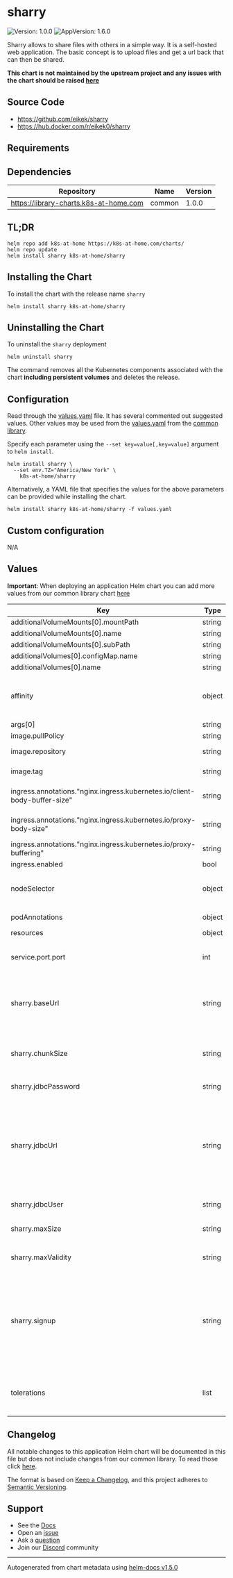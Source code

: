 # sharry

![Version: 1.0.0](https://img.shields.io/badge/Version-1.0.0-informational?style=flat-square) ![AppVersion: 1.6.0](https://img.shields.io/badge/AppVersion-1.6.0-informational?style=flat-square)

Sharry allows to share files with others in a simple way. It is a self-hosted web application. The basic concept is to upload files and get a url back that can then be shared.

**This chart is not maintained by the upstream project and any issues with the chart should be raised [here](https://github.com/k8s-at-home/charts/issues/new/choose)**

## Source Code

* <https://github.com/eikek/sharry>
* <https://hub.docker.com/r/eikek0/sharry>

## Requirements

## Dependencies

| Repository | Name | Version |
|------------|------|---------|
| https://library-charts.k8s-at-home.com | common | 1.0.0 |

## TL;DR

```console
helm repo add k8s-at-home https://k8s-at-home.com/charts/
helm repo update
helm install sharry k8s-at-home/sharry
```

## Installing the Chart

To install the chart with the release name `sharry`

```console
helm install sharry k8s-at-home/sharry
```

## Uninstalling the Chart

To uninstall the `sharry` deployment

```console
helm uninstall sharry
```

The command removes all the Kubernetes components associated with the chart **including persistent volumes** and deletes the release.

## Configuration

Read through the [values.yaml](./values.yaml) file. It has several commented out suggested values.
Other values may be used from the [values.yaml](../common/values.yaml) from the [common library](../common).

Specify each parameter using the `--set key=value[,key=value]` argument to `helm install`.

```console
helm install sharry \
  --set env.TZ="America/New York" \
    k8s-at-home/sharry
```

Alternatively, a YAML file that specifies the values for the above parameters can be provided while installing the chart.

```console
helm install sharry k8s-at-home/sharry -f values.yaml
```

## Custom configuration

N/A

## Values

**Important**: When deploying an application Helm chart you can add more values from our common library chart [here](https://github.com/k8s-at-home/charts/tree/master/charts/common/)

| Key | Type | Default | Description |
|-----|------|---------|-------------|
| additionalVolumeMounts[0].mountPath | string | `"/opt/sharry.conf"` |  |
| additionalVolumeMounts[0].name | string | `"sharry-config"` |  |
| additionalVolumeMounts[0].subPath | string | `"sharry.conf"` |  |
| additionalVolumes[0].configMap.name | string | `"sharry-config"` |  |
| additionalVolumes[0].name | string | `"sharry-config"` |  |
| affinity | object | `{}` | Affinity settings for pod assignment of the GUI |
| args[0] | string | `"/opt/sharry.conf"` |  |
| image.pullPolicy | string | `"IfNotPresent"` |  |
| image.repository | string | `"eikek0/sharry"` | sharry image |
| image.tag | string | `"1.6.0"` | sharry image tag |
| ingress.annotations."nginx.ingress.kubernetes.io/client-body-buffer-size" | string | `"2048m"` | Nginx client Body Buffer Size |
| ingress.annotations."nginx.ingress.kubernetes.io/proxy-body-size" | string | `"2048m"` | Nginx Proxy Body Size |
| ingress.annotations."nginx.ingress.kubernetes.io/proxy-buffering" | string | `"off"` |  |
| ingress.enabled | bool | `false` |  |
| nodeSelector | object | `{}` | Node labels for pod assignment of the GUI |
| podAnnotations | object | `{}` | Pod annotations |
| resources | object | `{}` |  |
| service.port.port | int | `9090` | Kubernetes port where the GUI is exposed |
| sharry.baseUrl | string | `"http://localhost:9090"` | This is the base URL this application is deployed to. |
| sharry.chunkSize | string | `"512K"` | When storing binary data use chunks of this size. |
| sharry.jdbcPassword | string | `""` | jdbc Password |
| sharry.jdbcUrl | string | `"jdbc:h2://\"${java.io.tmpdir}\"/sharry-demo.db;MODE=PostgreSQL;DATABASE_TO_LOWER=TRUE"` | By default a H2 file-based database is configured. You can provide a postgresql or mariadb connection here. |
| sharry.jdbcUser | string | `"sa"` | jdbc Username |
| sharry.maxSize | string | `"1.5G"` | Maximum size of a share. |
| sharry.maxValidity | string | `"365 days"` | Maximum validity for uploads. |
| sharry.signup | string | `"open"` | The mode defines if new users can signup or not. It can have three values : open, invite, closed |
| tolerations | list | `[]` | Toleration labels for pod assignment of the GUI |

## Changelog

All notable changes to this application Helm chart will be documented in this file but does not include changes from our common library. To read those click [here](https://github.com/k8s-at-home/library-charts/tree/main/charts/stable/common#changelog).

The format is based on [Keep a Changelog](https://keepachangelog.com/en/1.0.0/), and this project adheres to [Semantic Versioning](https://semver.org/spec/v2.0.0.html).

## Support

- See the [Docs](https://docs.k8s-at-home.com/our-helm-charts/getting-started/)
- Open an [issue](https://github.com/k8s-at-home/charts/issues/new/choose)
- Ask a [question](https://github.com/k8s-at-home/organization/discussions)
- Join our [Discord](https://discord.gg/sTMX7Vh) community

----------------------------------------------
Autogenerated from chart metadata using [helm-docs v1.5.0](https://github.com/norwoodj/helm-docs/releases/v1.5.0)